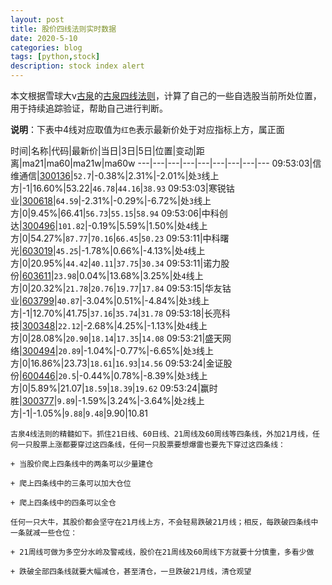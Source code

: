 ```yaml
---
layout: post
title: 股价四线法则实时数据
date: 2020-5-10
categories: blog
tags: [python,stock]
description: stock index alert
---
```



本文根据雪球大v[古泉](https://xueqiu.com/u/7148646888)的[古泉四线法则](https://xueqiu.com/7148646888/130498192)，计算了自己的一些自选股当前所处位置，用于持续追踪验证，帮助自己进行判断。

**说明**：下表中4线对应取值为`红色`表示最新价处于对应指标上方，属正面

时间|名称|代码|最新价|当日|3日|5日|位置|变动|距离|ma21|ma60|ma21w|ma60w
---|---|---|---|---|---|---|---|---
09:53:03|信维通信|[300136](https://xueqiu.com/S/SZ300136)|`52.7`|-0.38%|2.31%|-2.01%|处`3`线上方|-1|16.60%|53.22|`46.78`|`44.16`|`38.93`
09:53:03|寒锐钴业|[300618](https://xueqiu.com/S/SZ300618)|`64.59`|-2.31%|-0.29%|-6.72%|处`3`线上方|0|9.45%|66.41|`56.73`|`55.15`|`58.94`
09:53:06|中科创达|[300496](https://xueqiu.com/S/SZ300496)|`101.82`|-0.19%|5.59%|1.50%|处`4`线上方|0|54.27%|`87.77`|`70.16`|`66.45`|`50.23`
09:53:11|中科曙光|[603019](https://xueqiu.com/S/SH603019)|`45.25`|-1.78%|0.66%|-4.13%|处`4`线上方|0|20.95%|`44.42`|`40.11`|`37.75`|`30.34`
09:53:11|诺力股份|[603611](https://xueqiu.com/S/SH603611)|`23.98`|0.04%|13.68%|3.25%|处`4`线上方|0|20.32%|`21.78`|`20.76`|`19.77`|`17.84`
09:53:15|华友钴业|[603799](https://xueqiu.com/S/SH603799)|`40.87`|-3.04%|0.51%|-4.84%|处`3`线上方|-1|12.70%|41.75|`37.16`|`35.74`|`31.78`
09:53:18|长亮科技|[300348](https://xueqiu.com/S/SZ300348)|`22.12`|-2.68%|4.25%|-1.13%|处`4`线上方|0|28.08%|`20.90`|`18.14`|`17.35`|`14.08`
09:53:21|盛天网络|[300494](https://xueqiu.com/S/SZ300494)|`20.89`|-1.04%|-0.77%|-6.65%|处`3`线上方|0|16.86%|23.73|`18.61`|`16.93`|`14.56`
09:53:24|金证股份|[600446](https://xueqiu.com/S/SH600446)|`20.5`|-0.44%|0.78%|-8.39%|处`3`线上方|0|5.89%|21.07|`18.59`|`18.39`|`19.62`
09:53:24|赢时胜|[300377](https://xueqiu.com/S/SZ300377)|`9.89`|-1.59%|3.24%|-3.64%|处`2`线上方|-1|-1.05%|`9.88`|`9.48`|9.90|10.81

```
古泉4线法则的精髓如下。抓住21日线、60日线、21周线及60周线等四条线，外加21月线，任何一只股票上涨都要穿过这四条线，任何一只股票要想爆雷也要先下穿过这四条线：

+ 当股价爬上四条线中的两条可以少量建仓

+ 爬上四条线中的三条可以加大仓位

+ 爬上四条线中的四条可以全仓

任何一只大牛，其股价都会坚守在21月线上方，不会轻易跌破21月线；相反，每跌破四条线中一条就减一些仓位：

+ 21周线可做为多空分水岭及警戒线，股价在21周线及60周线下方就要十分慎重，多看少做

+ 跌破全部四条线就要大幅减仓，甚至清仓，一旦跌破21月线，清仓观望
```